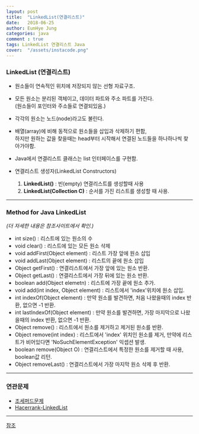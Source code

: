 ```yaml
---
layout: post
title:  "LinkedList(연결리스트)"
date:   2018-06-25
author: EunHye Jung
categories: java
comment : true
tags: LinkedList 연결리스트 Java
cover:  "/assets/instacode.png"
---
```

	
    
### LinkedList (연결리스트)	
  
  * 원소들이 연속적인 위치에 저장되지 않는 선형 자료구조.	
  * 모든 원소는 분리된 객체이고, 데이터 파트와 주소 파트를 가진다.	
    (원소들이 포인터와 주소들로 연결되있음.)   
  * 각각의 원소는 노드(node)라고도 불린다.   
  * 배열(array)에 비해 동적으로 원소들을 삽입과 삭제하기 편함,   
    하지만 원하는 값을 찾을때는 head부터 시작해서 연결된 노드들을 하나하나씩 찾아가야함.   
      
  * Java에서 연결리스트 클래스는 list 인터페이스를 구현함.   
  * 연결리스트 생성자(LinkedList Constructors)   
     1) **LinkedList()** : 빈(empty) 연결리스트를 생성할때 사용   
     2) **LinkedList(Collection C)** : 순서를 가진 리스트를 생성할 때 사용.	
    
    
- - -
 
     
### Method for Java LinkedList
  *(더 자세한 내용은 참조사이트에서 확인.)*
  * int size() : 리스트에 있는 원소의 수	
  * void clear() : 리스트에 있는 모든 원소 삭제	
  * void addFirst(Object element) : 리스트 가장 앞에 원소 삽입	
  * void addLast(Object element) : 리스트의 끝에 원소 삽입	
  * Object getFirst() : 연결리스트에서 가장 앞에 있는 원소 반환.	
  * Object getLast() : 연결리스트에서 가장 뒤에 있는 원소 반환.	
  * boolean add(Object elemetn) : 리스트에 가장 끝에 원소 추가.	
  * void add(int index, Object element) : 리스트에서 'index'위치에 원소 삽입.	
  * int indexOf(Object element) : 만약 원소를 발견하면, 처음 나왔을때의 index 반환, 없으면 -1 반환.   
  * int lastIndexOf(Object element) : 만약 원소를 발견하면, 가장 마지막으로 나왔을때의 index 반환, 없으면 -1 반환.	
  * Object remove() : 리스트에서 원소를 제거하고 제거된 원소를 반환.	
  * Object remove(int index) : 리스트에서 'index' 위치인 원소를 제거, 만약에 리스트가 비어있다면 'NoSuchElementException' 익셉션 발생.	
  * boolean remove(Object O) : 연결리스트에서 특정한 원소를 제거할 때 사용, boolean값 리턴.	
  * Object removeLast() : 연결리스트에서 가장 마지막 원소 삭제 후 반환.		
	
	
	
- - -
     
     
### 연관문제
*  [조세퍼드문제](https://www.acmicpc.net/problem/1158)
*  [Hacerrank-LinkedList](https://www.hackerrank.com/domains/data-structures?filters%5Bsubdomains%5D%5B%5D=linked-lists)

- - -

	
    
    
[참조](https://www.geeksforgeeks.org/linked-list-in-java/)